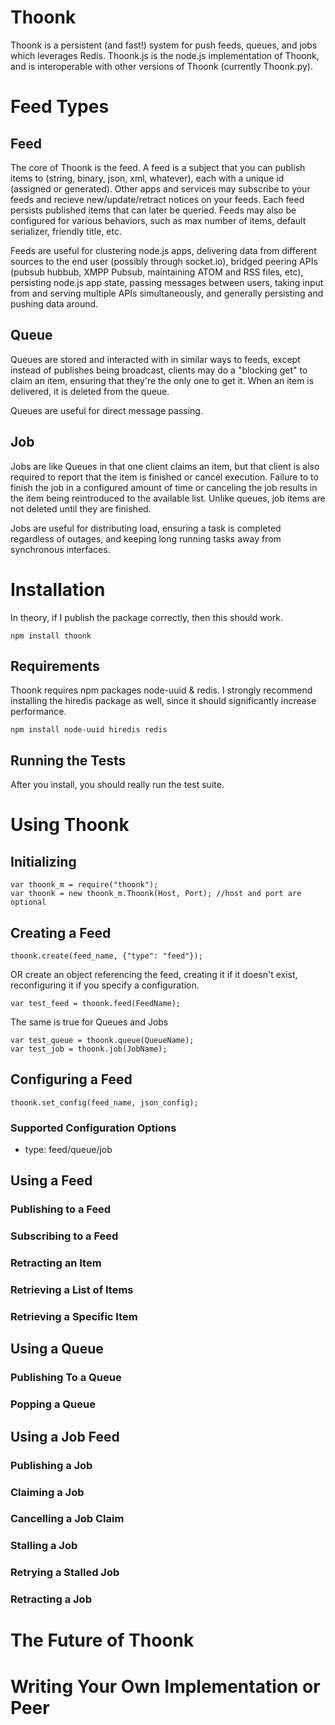 # Thoonk #

Thoonk is a persistent (and fast!) system for push feeds, queues, and jobs which leverages Redis. Thoonk.js is the node.js implementation of Thoonk, and is interoperable with other versions of Thoonk (currently Thoonk.py).

# Feed Types #

## Feed ##

The core of Thoonk is the feed. A feed is a subject that you can publish items to (string, binary, json, xml, whatever), each with a unique id (assigned or generated). Other apps and services may subscribe to your feeds and recieve new/update/retract notices on your feeds. Each feed persists published items that can later be queried. Feeds may also be configured for various behaviors, such as max number of items, default serializer, friendly title, etc.

Feeds are useful for clustering node.js apps, delivering data from different sources to the end user (possibly through socket.io), bridged peering APIs (pubsub hubbub, XMPP Pubsub, maintaining ATOM and RSS files, etc), persisting node.js app state, passing messages between users, taking input from and serving multiple APIs simultaneously, and generally persisting and pushing data around.

## Queue ##
Queues are stored and interacted with in similar ways to feeds, except instead of publishes being broadcast, clients may do a "blocking get" to claim an item, ensuring that they're the only one to get it. When an item is delivered, it is deleted from the queue.

Queues are useful for direct message passing.

## Job ##

Jobs are like Queues in that one client claims an item, but that client is also required to report that the item is finished or cancel execution. Failure to to finish the job in a configured amount of time or canceling the job results in the item being reintroduced to the available list. Unlike queues, job items are not deleted until they are finished.

Jobs are useful for distributing load, ensuring a task is completed regardless of outages, and keeping long running tasks away from synchronous interfaces.

# Installation #

In theory, if I publish the package correctly, then this should work.

    npm install thoonk

## Requirements ##

Thoonk requires npm packages node-uuid & redis. I strongly recommend installing the hiredis package as well, since it should significantly increase performance.

    npm install node-uuid hiredis redis

## Running the Tests ##

After you install, you should really run the test suite.

# Using Thoonk #

## Initializing ##

    var thoonk_m = require("thoonk");
    var thoonk = new thoonk_m.Thoonk(Host, Port); //host and port are optional

## Creating a Feed ##

    thoonk.create(feed_name, {"type": "feed"});

OR create an object referencing the feed, creating it if it doesn't exist, reconfiguring it if you specify a configuration.

    var test_feed = thoonk.feed(FeedName);

The same is true for Queues and Jobs
    
    var test_queue = thoonk.queue(QueueName);
    var test_job = thoonk.job(JobName);

## Configuring a Feed ##

    thoonk.set_config(feed_name, json_config);

### Supported Configuration Options ###

* type: feed/queue/job

## Using a Feed ##

### Publishing to a Feed ###

### Subscribing to a Feed ###

### Retracting an Item ###

### Retrieving a List of Items ###

### Retrieving a Specific Item ###

## Using a Queue ##

### Publishing To a Queue ###

### Popping a Queue ###

## Using a Job Feed ##

### Publishing a Job ###

### Claiming a Job ###

### Cancelling a Job Claim ###

### Stalling a Job ###

### Retrying a Stalled Job ###

### Retracting a Job ###

# The Future of Thoonk #

# Writing Your Own Implementation or Peer #
